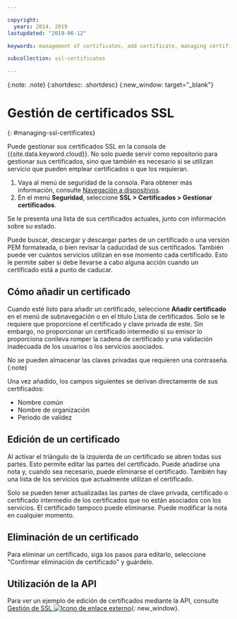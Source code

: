 ```yaml
---

copyright:
  years: 2014, 2019
lastupdated: "2019-06-12"

keywords: management of certificates, add certificate, managing certificates

subcollection: ssl-certificates

---
```


{:note: .note}
{:shortdesc: .shortdesc}
{:new_window: target="_blank"}

# Gestión de certificados SSL
{: #managing-ssl-certificates}

Puede gestionar sus certificados SSL en la consola de {{site.data.keyword.cloud}}. No solo puede servir como repositorio para gestionar sus certificados, sino que también es necesario si se utilizan servicio que pueden emplear certificados o que los requieran.

1. Vaya al menú de seguridad de la consola. Para obtener más información, consulte [Navegación a dispositivos](/docs/infrastructure/ssl-certificates?topic=virtual-servers-navigating-devices).
2. En el menú **Seguridad**, seleccione **SSL > Certificados > Gestionar certificados**.


Se le presenta una lista de sus certificados actuales, junto con información sobre su estado.

Puede buscar, descargar y descargar partes de un certificado o una versión PEM formateada, o bien revisar la caducidad de sus certificados. También puede ver cuántos servicios utilizan en ese momento cada certificado. Esto le permite saber si debe llevarse a cabo alguna acción cuando un certificado está a punto de caducar.

## Cómo añadir un certificado

Cuando esté listo para añadir un certificado, seleccione **Añadir certificado** en el menú de subnavegación o en el título Lista de certificados. Solo se le requiere que proporcione el certificado y clave privada de este. Sin embargo, no proporcionar un certificado intermedio si su emisor lo proporciona conlleva romper la cadena de certificado y una validación inadecuada de los usuarios o los servicios asociados.

No se pueden almacenar las claves privadas que requieren una contraseña.
{:note}

Una vez añadido, los campos siguientes se derivan directamente de sus certificados:

* Nombre común
* Nombre de organización
* Periodo de validez

## Edición de un certificado

Al activar el triángulo de la izquierda de un certificado se abren todas sus partes. Esto permite editar las partes del certificado. Puede añadirse una nota y, cuando sea necesario, puede eliminarse el certificado. También hay una lista de los servicios que actualmente utilizan el certificado.

Solo se pueden tener actualizadas las partes de clave privada, certificado o certificado intermedio de los certificados que no están asociados con los servicios. El certificado tampoco puede eliminarse. Puede modificar la nota en cualquier momento.

## Eliminación de un certificado

Para eliminar un certificado, siga los pasos para editarlo, seleccione "Confirmar eliminación de certificado" y guárdelo.

## Utilización de la API

Para ver un ejemplo de edición de certificados mediante la API, consulte [Gestión de SSL ![Icono de enlace externo](../../icons/launch-glyph.svg "Icono de enlace externo")](http://sldn.softlayer.com/article/ssl-management){: new_window}.
